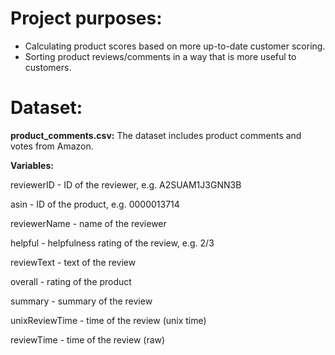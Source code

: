 # Project purposes:
* Calculating product scores based on more up-to-date customer scoring. 
* Sorting product reviews/comments in a way that is more useful to customers.

# Dataset:
**product_comments.csv:** The dataset includes product comments and votes from Amazon.

**Variables:**

reviewerID - ID of the reviewer, e.g. A2SUAM1J3GNN3B

asin - ID of the product, e.g. 0000013714

reviewerName - name of the reviewer

helpful - helpfulness rating of the review, e.g. 2/3

reviewText - text of the review

overall - rating of the product

summary - summary of the review

unixReviewTime - time of the review (unix time)

reviewTime - time of the review (raw)
